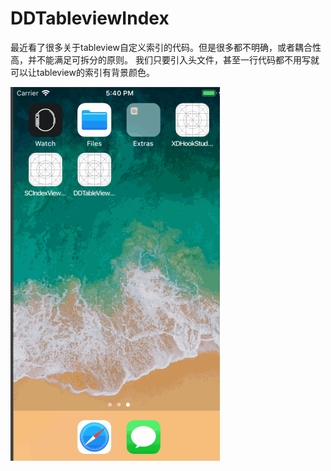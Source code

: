 # DDTableviewIndex
最近看了很多关于tableview自定义索引的代码。但是很多都不明确，或者耦合性高，并不能满足可拆分的原则。
我们只要引入头文件，甚至一行代码都不用写就可以让tableview的索引有背景颜色。

![image](http://github.com/MrXuxxx/DDTableviewIndex/raw/master/images_folder/UITableviewIndexDemo.gif)

